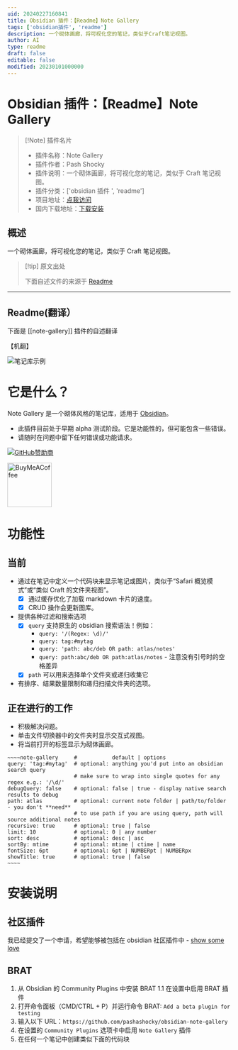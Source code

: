 ```yaml
---
uid: 20240227160841
title: Obsidian 插件：【Readme】Note Gallery
tags: ['obsidian插件', 'readme']
description: 一个砌体画廊，将可视化您的笔记，类似于Craft笔记视图。
author: AI
type: readme
draft: false
editable: false
modified: 20230101000000
---
```


# Obsidian 插件：【Readme】Note Gallery

> [!Note] 插件名片
> - 插件名称：Note Gallery
> - 插件作者：Pash Shocky
> - 插件说明：一个砌体画廊，将可视化您的笔记，类似于 Craft 笔记视图。
> - 插件分类：['obsidian 插件 ', 'readme']
> - 项目地址：[点我访问](https://github.com/pashashocky/obsidian-note-gallery)
> - 国内下载地址：[下载安装](https://pkmer.cn/products/plugin/pluginMarket/?note-gallery)

## 概述

一个砌体画廊，将可视化您的笔记，类似于 Craft 笔记视图。

> [!tip] 原文出处
>
>下面自述文件的来源于 [Readme](https://ghproxy.net/https://raw.githubusercontent.com/pashashocky/obsidian-note-gallery/main/README.md)

---

## Readme(翻译）

下面是 [[note-gallery]] 插件的自述翻译

【机翻】

![笔记库示例](https://cdn.pkmer.cn/covers/note-gallery_2_0.png!pkmer)

# 它是什么？

Note Gallery 是一个砌体风格的笔记库，适用于 [Obsidian](https://obsidian.md/)。

- 此插件目前处于早期 alpha 测试阶段。它是功能性的，但可能包含一些错误。
- 请随时在问题中留下任何错误或功能请求。

[![GitHub赞助商](https://img.shields.io/github/sponsors/pashashocky?style=social)](https://github.com/sponsors/pashashocky)

[<img src="https://cdn.buymeacoffee.com/buttons/v2/default-yellow.png" alt="BuyMeACoffee" width="100">](https://www.buymeacoffee.com/pashashocky)

# 功能性

## 当前

- 通过在笔记中定义一个代码块来显示笔记或图片，类似于“Safari 概览模式”或“类似 Craft 的文件夹视图”。
  - [x] 通过缓存优化了加载 markdown 卡片的速度。
  - [x] CRUD 操作会更新图库。
- 提供各种过滤和搜索选项
  - [x] `query` 支持原生的 obsidian 搜索语法！例如：
    - `query: '/(Regex: \d)/'`
    - `query: tag:#mytag`
    - `query: 'path: abc/deb OR path: atlas/notes'`
    - `query: path:abc/deb OR path:atlas/notes` - 注意没有引号时的空格差异
  - [x] `path` 可以用来选择单个文件夹或递归收集它
- 有排序、结果数量限制和递归扫描文件夹的选项。

## 正在进行的工作

- 积极解决问题。
- 单击文件切换器中的文件夹时显示交互式视图。
- 将当前打开的标签显示为砌体画廊。

```
~~~~note-gallery     #           default | options
query: 'tag:#mytag'  # optional: anything you'd put into an obsidian search query
                     # make sure to wrap into single quotes for any regex e.g.: '/\d/'
debugQuery: false    # optional: false | true - display native search results to debug
path: atlas          # optional: current note folder | path/to/folder - you don't **need**
                     # to use path if you are using query, path will source additional notes
recursive: true      # optional: true | false
limit: 10            # optional: 0 | any number
sort: desc           # optional: desc | asc
sortBy: mtime        # optional: mtime | ctime | name
fontSize: 6pt        # optional: 6pt | NUMBERpt | NUMBERpx
showTitle: true      # optional: true | false
~~~~
```

# 安装说明

## 社区插件

我已经提交了一个申请，希望能够被包括在 obsidian 社区插件中 - [show some love](https://github.com/obsidianmd/obsidian-releases/pull/2684)

## BRAT

1. 从 Obsidian 的 Community Plugins 中安装 BRAT
  1.1 在设置中启用 BRAT 插件
2. 打开命令面板（CMD/CTRL + P）并运行命令 BRAT: `Add a beta plugin for testing`
3. 输入以下 URL：`https://github.com/pashashocky/obsidian-note-gallery`
4. 在设置的 `Community Plugins` 选项卡中启用 `Note Gallery` 插件
5. 在任何一个笔记中创建类似下面的代码块



